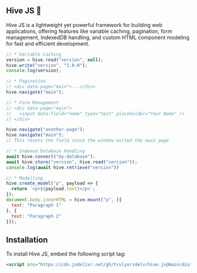 ## Hive JS :honey_pot:

Hive JS is a lightweight yet powerful framework for building web applications, offering features like variable caching, pagination, form management, IndexedDB handling, and custom HTML component modeling for fast and efficient development.

```javascript
// * Variable Caching
version = hive.read("version", null);
hive.write("version", "1.0.0");
console.log(version);

// * Pagination
// <div data-page="main">...</div>
hive.navigate("main");

// * Form Management
// <div data-page="main">
//   <input data-field="name" type="text" placeholder="Your Name" />
// </div>

hive.navigate("another-page");
hive.navigate("main");
// This resets the field since the window exited the main page

// * Indexed Database Handling
await hive.connect("my-database");
await hive.store("version", hive.read("version"));
console.log(await hive.retrieve("version"))

// * Modelling
hive.create_model("p", payload => {
  return `<p>${payload.text}</p>`;
});
document.body.innerHTML = hive.mount("p", [{
  text: "Paragraph 1"
}, {
  text: "Paragraph 2"
}]);
```

## Installation

To install Hive JS, embed the following script tag:

```html
<script src="https://cdn.jsdelivr.net/gh/trulyursdelv/hive.js@main/dist/hive.js"></script>
```
